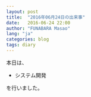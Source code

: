 ```yaml
---
layout: post
title:  "2016年06月24日の出来事"
date:   2016-06-24 22:00
author: "FUNABARA Masao"
lang: "ja"
categories: blog
tags: diary
---
```


本日は、

* システム開発

を行いました。
